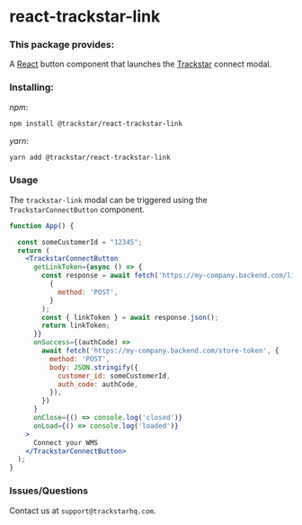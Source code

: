 # react-trackstar-link

### This package provides:

A [React](https://reactjs.org/) button component that launches the [Trackstar](https://www.trackstarhq.com/) connect modal.

### Installing:

_npm_:

```bash
npm install @trackstar/react-trackstar-link
```

_yarn_:

```bash
yarn add @trackstar/react-trackstar-link
```

### Usage

The `trackstar-link` modal can be triggered using the `TrackstarConnectButton` component.

```jsx
function App() {

  const someCustomerId = "12345";
  return (
    <TrackstarConnectButton
      getLinkToken={async () => {
        const response = await fetch('https://my-company.backend.com/link-token',
          {
            method: 'POST',
          }
        );
        const { linkToken } = await response.json();
        return linkToken;
      }}
      onSuccess={(authCode) => 
        await fetch('https://my-company.backend.com/store-token', {
          method: 'POST',
          body: JSON.stringify({
            customer_id: someCustomerId,
            auth_code: authCode,
          }),
        })
      }
      onClose={() => console.log('closed')}
      onLoad={() => console.log('loaded')}
    >
      Connect your WMS
    </TrackstarConnectButton>
  );
}
```

### Issues/Questions
Contact us at `support@trackstarhq.com`.
